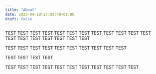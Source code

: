 ```yaml
---
title: "About"
date: 2023-04-18T17:03:48+01:00
draft: false
---
```




TEST TEST TEST TEST TEST TEST TEST TEST TEST TEST TEST TEST TEST TEST TEST TEST TEST TEST TEST 


TEST TEST TEST TEST TEST TEST TEST TEST TEST TEST 


TEST TEST TEST TEST 





TEST TEST TEST TEST TEST TEST TEST TEST TEST TEST TEST 